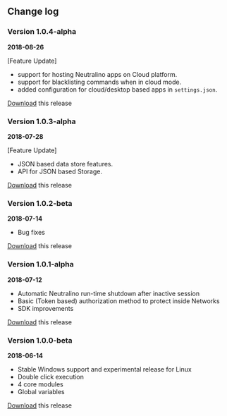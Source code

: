 ## Change log

### Version 1.0.4-alpha
**2018-08-26**

[Feature Update]
- support for hosting Neutralino apps on Cloud platform.
- support for blacklisting commands when in cloud mode.
- added configuration for cloud/desktop based apps in `settings.json`.

[Download](https://github.com/neutralinojs/neutralinojs/releases/tag/v1.0.4-alpha) this release

### Version 1.0.3-alpha
**2018-07-28**

[Feature Update]
- JSON based data store features.
- API for JSON based Storage.

[Download](https://github.com/neutralinojs/neutralinojs/releases/tag/v1.0.3-alpha) this release


### Version 1.0.2-beta
**2018-07-14**

- Bug fixes

[Download](https://github.com/neutralinojs/neutralinojs/releases/tag/v1.0.2-beta) this release


### Version 1.0.1-alpha
**2018-07-12**

- Automatic Neutralino run-time shutdown after inactive session
- Basic (Token based) authorization method to protect inside Networks
- SDK improvements

[Download](https://github.com/neutralinojs/neutralinojs/releases/tag/v1.0.1-alpha) this release


### Version 1.0.0-beta
**2018-06-14**

- Stable Windows support and experimental release for Linux
- Double click execution
- 4 core modules
- Global variables

[Download](https://github.com/neutralinojs/neutralinojs/releases/tag/v1.0.0-beta) this release
